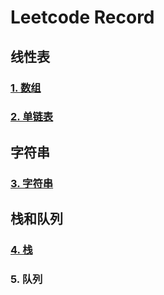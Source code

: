 # Leetcode Record

## 线性表
### [1. 数组](https://github.com/JasmineCAicai/leetcode-_/blob/0d775d9c7731f9e013ac3e312d341111fd360142/Array.md)
### [2. 单链表](https://github.com/JasmineCAicai/leetcode-_/blob/c1920f0187418e80597e54b8056cb6c559b96f67/LinkedList.md)
## 字符串
### [3. 字符串](https://github.com/JasmineCAicai/leetcode-_/blob/2810fc4e57b20f205395c231e2263ce7d2e33c57/String.md)
## 栈和队列
### [4. 栈](https://github.com/JasmineCAicai/leetcode-_/blob/c48c9082d7d79220b62e59887f0ab0432ee8c09e/Stack.md)
### 5. 队列
